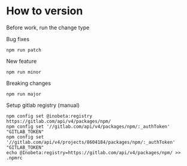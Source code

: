 # How to version

Before work, run the change type

Bug fixes
```
npm run patch
```

New feature
```
npm run minor
```

Breaking changes
```
npm run major
```

Setup gitlab registry  (manual)
```
npm config set @inobeta:registry https://gitlab.com/api/v4/packages/npm/
npm config set '//gitlab.com/api/v4/packages/npm/:_authToken' "GITLAB_TOKEN"
npm config set '//gitlab.com/api/v4/projects/8604184/packages/npm/:_authToken' "GITLAB_TOKEN"
echo @Inobeta:registry=https://gitlab.com/api/v4/packages/npm/ >> .npmrc
```
